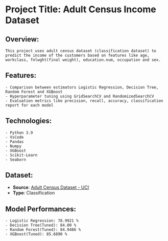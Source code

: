 # Project Title: Adult Census Income Dataset

## Overview:
    This project uses adult census dataset (classification dataset) to predict the income of the customers based on features like age, workclass, fnlwght(final weight), education.num, occupation and sex.

## Features:
    - Comparison between estimators Logistic Regression, Decision Tree, Random Forest and XGBoost
    - Hyperparameter tuning using GridSearchCV and RandomizedSearchCV
    - Evaluation metrics like precision, recall, accuracy, classification report for each model

## Technologies:
    - Python 3.9
    - VsCode
    - Pandas 
    - Numpy
    - XGBoost
    - Scikit-Learn
    - Seaborn

## Dataset:
*
    **Source**: [Adult Census Dataset - UCI](https://archive.ics.uci.edu/ml/datasets/adult)
* 
    **Type**: Classification

## Model Performances:
    - Logistic Regression: 78.9921 %
    - Decision Tree(Tuned): 84.00 %
    - Random Forest(Tuned): 84.9486 %
    - XGBoost(Tuned): 85.6890 %
